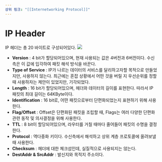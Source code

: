 ```yaml
---
상위 링크: "[[Internetworking Protocol]]"
---
```

# IP Header
IP 헤더는 총 20 바이트로 구성되어있다. 
![](https://i.imgur.com/QkwrNSI.png)

* **Version** : 4 bit가 할당되어있으며, 현재 사용되는 값은 4버전과 6버전이다. 수신측은 이 값에 입각하여 패킷 해석 방식을 바꾼다.
* **Type of Service** : IP가 나르는 데이터의 서비스를 달리하고자할 목적으로 만들었지만, 사용하지 않는다. 최근에는 혼잡 상황에서 어떤 것을 버릴 지 우선순위를 정할 때 사용하자는 제안이 있었지만, 기각되었다.
* **Length** : 16 bit가 할당되어있으며, 헤더와 데이터의 길이를 표현한다. 따라서 IP 패킷의 최대 길이는 64KByte이다.
* **Identification** : 16 bit로, 어떤 패킷으로부터 단편화되었는지 표현하기 위해 사용한다.
* **Flag/Offset** : Offset은 단편화된 패킷을 조립할 때, Flags는 여러 다양한 단편화 관련 동작 및 의사결정을 위해 사용한다.
* **TTL** : 8 bit이 할당되어있으며, 라우터를 거칠 때마다 줄어들어 패킷의 수명을 결정한다.
* **Protocol**  : 역다중화 키이다. 수신측에서 해석하고 상위 계층 프로토콜에 올려보낼 때 사용한다.
* **Checksum** : 헤더에 대한 체크섬인데, 실질적으로 사용되지는 않는다.
* **DestAddr & SrcAddr** : 발신지와 목적지 주소이다.
